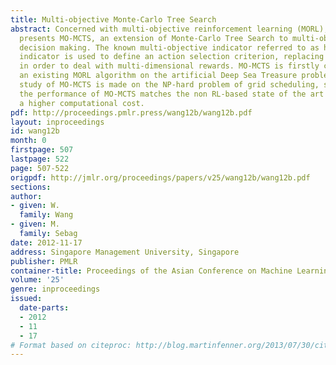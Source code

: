 ```yaml
---
title: Multi-objective Monte-Carlo Tree Search
abstract: Concerned with multi-objective reinforcement learning (MORL), this paper
  presents MO-MCTS, an extension of Monte-Carlo Tree Search to multi-objective sequential
  decision making. The known multi-objective indicator referred to as hyper-volume
  indicator is used to define an action selection criterion, replacing the UCB criterion
  in order to deal with multi-dimensional rewards. MO-MCTS is firstly compared with
  an existing MORL algorithm on the artificial Deep Sea Treasure problem. Then a scalability
  study of MO-MCTS is made on the NP-hard problem of grid scheduling, showing that
  the performance of MO-MCTS matches the non RL-based state of the art albeit with
  a higher computational cost.
pdf: http://proceedings.pmlr.press/wang12b/wang12b.pdf
layout: inproceedings
id: wang12b
month: 0
firstpage: 507
lastpage: 522
page: 507-522
origpdf: http://jmlr.org/proceedings/papers/v25/wang12b/wang12b.pdf
sections: 
author:
- given: W.
  family: Wang
- given: M.
  family: Sebag
date: 2012-11-17
address: Singapore Management University, Singapore
publisher: PMLR
container-title: Proceedings of the Asian Conference on Machine Learning
volume: '25'
genre: inproceedings
issued:
  date-parts:
  - 2012
  - 11
  - 17
# Format based on citeproc: http://blog.martinfenner.org/2013/07/30/citeproc-yaml-for-bibliographies/
---
```

